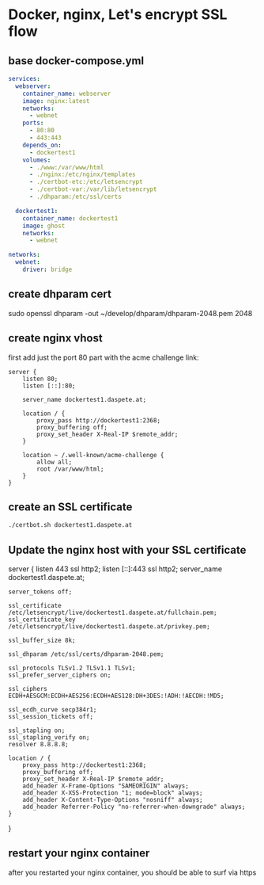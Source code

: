# Docker, nginx, Let's encrypt SSL flow

## base docker-compose.yml

```yml
services:
  webserver: 
    container_name: webserver
    image: nginx:latest
    networks:
      - webnet
    ports:
      - 80:80
      - 443:443
    depends_on:
      - dockertest1
    volumes:
      - ./www:/var/www/html
      - ./nginx:/etc/nginx/templates
      - ./certbot-etc:/etc/letsencrypt
      - ./certbot-var:/var/lib/letsencrypt
      - ./dhparam:/etc/ssl/certs

  dockertest1:
    container_name: dockertest1
    image: ghost
    networks:
      - webnet

networks:
  webnet:
    driver: bridge
```


## create dhparam cert

sudo openssl dhparam -out ~/develop/dhparam/dhparam-2048.pem 2048


## create nginx vhost

first add just the port 80 part with the acme challenge link:

```nginx
server {
    listen 80;
    listen [::]:80;

    server_name dockertest1.daspete.at;

    location / {
        proxy_pass http://dockertest1:2368;
        proxy_buffering off;
        proxy_set_header X-Real-IP $remote_addr;
    }

    location ~ /.well-known/acme-challenge {
        allow all;
        root /var/www/html;
    }
}
```


## create an SSL certificate

```bash
./certbot.sh dockertest1.daspete.at
```


## Update the nginx host with your SSL certificate

server {
    listen 443 ssl http2;
    listen [::]:443 ssl http2;
    server_name dockertest1.daspete.at;

    server_tokens off;

    ssl_certificate /etc/letsencrypt/live/dockertest1.daspete.at/fullchain.pem;
    ssl_certificate_key /etc/letsencrypt/live/dockertest1.daspete.at/privkey.pem;

    ssl_buffer_size 8k;

    ssl_dhparam /etc/ssl/certs/dhparam-2048.pem;

    ssl_protocols TLSv1.2 TLSv1.1 TLSv1;
    ssl_prefer_server_ciphers on;

    ssl_ciphers ECDH+AESGCM:ECDH+AES256:ECDH+AES128:DH+3DES:!ADH:!AECDH:!MD5;

    ssl_ecdh_curve secp384r1;
    ssl_session_tickets off;

    ssl_stapling on;
    ssl_stapling_verify on;
    resolver 8.8.8.8;

    location / {
        proxy_pass http://dockertest1:2368;
        proxy_buffering off;
        proxy_set_header X-Real-IP $remote_addr;
        add_header X-Frame-Options "SAMEORIGIN" always;
        add_header X-XSS-Protection "1; mode=block" always;
        add_header X-Content-Type-Options "nosniff" always;
        add_header Referrer-Policy "no-referrer-when-downgrade" always;
    }

}


## restart your nginx container

after you restarted your nginx container, you should be able to surf via https